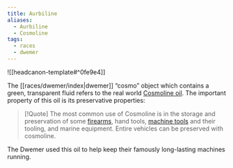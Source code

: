 ```yaml
---
title: Aurbiline
aliases:
  - Aurbiline
  - Cosmoline
tags:
  - races
  - dwemer
---
```

![[headcanon-template#^0fe9e4]]

The [[races/dwemer/index|dwemer]] “cosmo” object which contains a green, transparent fluid refers to the real world [Cosmoline oil]([https://en.wikipedia.org/wiki/Cosmoline). The important property of this oil is its preservative properties:

> [!Quote]
> The most common use of Cosmoline is in the storage and preservation of some [firearms](https://en.wikipedia.org/wiki/Firearm), hand tools, [machine tools](https://en.wikipedia.org/wiki/Machine_tool) and their tooling, and marine equipment. Entire vehicles can be preserved with cosmoline.
> 

The Dwemer used this oil to help keep their famously long-lasting machines running.